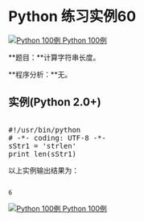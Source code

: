 Python 练习实例60
=============

 [![Python 100例](../images/up.gif)
 Python 100例](python-100-examples.html)


 **题目：**计算字符串长度。　　

 **程序分析：**无。

  实例(Python 2.0+)
---------------

 <pre>

#!/usr/bin/python
# -*- coding: UTF-8 -*-
sStr1 = 'strlen'
print len(sStr1)
</pre>

 以上实例输出结果为：

 
```

6

```

 [![Python 100例](../images/up.gif)
 Python 100例](python-100-examples.html)